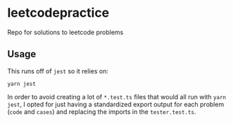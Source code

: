 # leetcodepractice
Repo for solutions to leetcode problems

## Usage
This runs off of `jest` so it relies on:
```
yarn jest
```

In order to avoid creating a lot of `*.test.ts` files that would all run with `yarn jest`, I opted for just having a standardized export output for each problem (`code` and `cases`) and replacing the imports in the `tester.test.ts`.